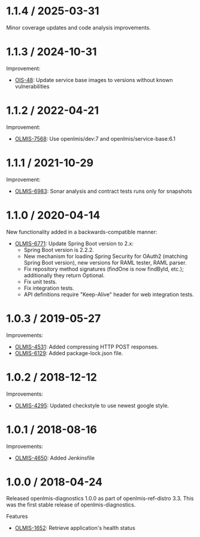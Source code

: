 1.1.4 / 2025-03-31
==================

Minor coverage updates and code analysis improvements.

1.1.3 / 2024-10-31
==================

Improvement:
* [OIS-48](https://openlmis.atlassian.net/browse/OIS-48): Update service base images to versions without known vulnerabilities

1.1.2 / 2022-04-21
==================

Improvement:
* [OLMIS-7568](https://openlmis.atlassian.net/browse/OLMIS-7568): Use openlmis/dev:7 and openlmis/service-base:6.1

1.1.1 / 2021-10-29
==================

Improvement:
* [OLMIS-6983](https://openlmis.atlassian.net/browse/OLMIS-6983): Sonar analysis and contract tests runs only for snapshots

1.1.0 / 2020-04-14
==================

New functionality added in a backwards-compatible manner:
* [OLMIS-6771](https://openlmis.atlassian.net/browse/OLMIS-6771): Update Spring Boot version to 2.x:
  * Spring Boot version is 2.2.2.
  * New mechanism for loading Spring Security for OAuth2 (matching Spring Boot version), new versions for RAML tester, RAML parser.
  * Fix repository method signatures (findOne is now findById, etc.); additionally they return Optional.
  * Fix unit tests.
  * Fix integration tests.
  * API definitions require "Keep-Alive" header for web integration tests.

1.0.3 / 2019-05-27
==================

Improvements:
* [OLMIS-4531](https://openlmis.atlassian.net/browse/OLMIS-4531): Added compressing HTTP POST responses.
* [OLMIS-6129](https://openlmis.atlassian.net/browse/OLMIS-6129): Added package-lock.json file.

1.0.2 / 2018-12-12
==================

Improvements:
* [OLMIS-4295](https://openlmis.atlassian.net/browse/OLMIS-4295): Updated checkstyle to use newest google style.

1.0.1 / 2018-08-16
==================

Improvements:
* [OLMIS-4650](https://openlmis.atlassian.net/browse/OLMIS-4650): Added Jenkinsfile

1.0.0 / 2018-04-24
==================

Released openlmis-diagnostics 1.0.0 as part of openlmis-ref-distro 3.3. This was the first stable release of openlmis-diagnostics.

Features
* [OLMIS-1652](https://openlmis.atlassian.net/browse/OLMIS-1652): Retrieve application's health status
